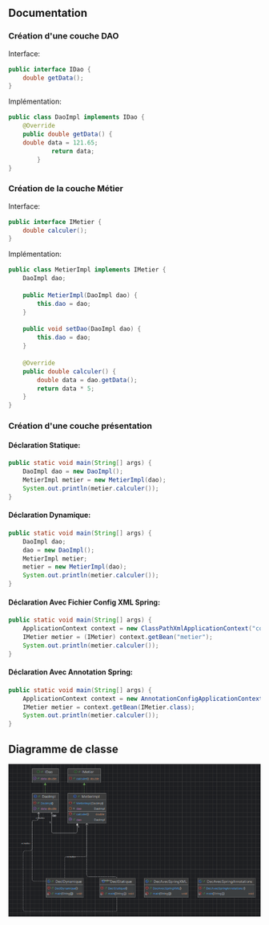 ## Documentation
### Création d'une couche DAO
Interface:
```java
public interface IDao {
    double getData();
}
```

Implémentation:
```java
public class DaoImpl implements IDao {
    @Override
    public double getData() {
    double data = 121.65;
            return data;
        }
}
```

### Création de la couche Métier
Interface:
```java
public interface IMetier {
    double calculer();
}
```
Implémentation:
```java
public class MetierImpl implements IMetier {
    DaoImpl dao;

    public MetierImpl(DaoImpl dao) {
        this.dao = dao;
    }

    public void setDao(DaoImpl dao) {
        this.dao = dao;
    }

    @Override
    public double calculer() {
        double data = dao.getData();
        return data * 5;
    }
}
```

### Création d'une couche présentation
#### Déclaration Statique:
```java
public static void main(String[] args) {
    DaoImpl dao = new DaoImpl();
    MetierImpl metier = new MetierImpl(dao);
    System.out.println(metier.calculer());
}
```
#### Déclaration Dynamique:
```java
public static void main(String[] args) {
    DaoImpl dao;
    dao = new DaoImpl();
    MetierImpl metier;
    metier = new MetierImpl(dao);
    System.out.println(metier.calculer());
}
```
#### Déclaration Avec Fichier Config XML Spring:
```java
public static void main(String[] args) {
    ApplicationContext context = new ClassPathXmlApplicationContext("config.xml");
    IMetier metier = (IMetier) context.getBean("metier");
    System.out.println(metier.calculer());
}
```
#### Déclaration Avec Annotation Spring:
```java
public static void main(String[] args) {
    ApplicationContext context = new AnnotationConfigApplicationContext("org.example");
    IMetier metier = context.getBean(IMetier.class);
    System.out.println(metier.calculer());
}
```
## Diagramme de classe
![Diagramme de classe](captures/class_diagram.png)
